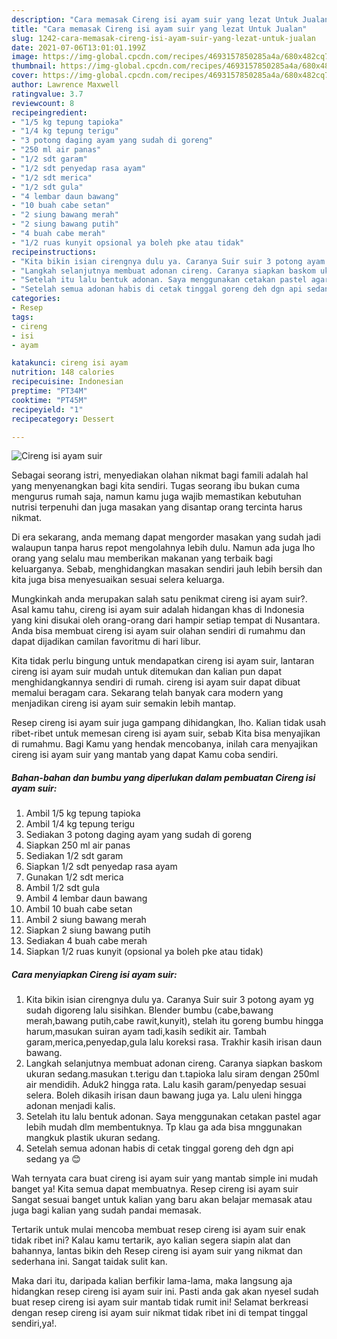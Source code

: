 ```yaml
---
description: "Cara memasak Cireng isi ayam suir yang lezat Untuk Jualan"
title: "Cara memasak Cireng isi ayam suir yang lezat Untuk Jualan"
slug: 1242-cara-memasak-cireng-isi-ayam-suir-yang-lezat-untuk-jualan
date: 2021-07-06T13:01:01.199Z
image: https://img-global.cpcdn.com/recipes/4693157850285a4a/680x482cq70/cireng-isi-ayam-suir-foto-resep-utama.jpg
thumbnail: https://img-global.cpcdn.com/recipes/4693157850285a4a/680x482cq70/cireng-isi-ayam-suir-foto-resep-utama.jpg
cover: https://img-global.cpcdn.com/recipes/4693157850285a4a/680x482cq70/cireng-isi-ayam-suir-foto-resep-utama.jpg
author: Lawrence Maxwell
ratingvalue: 3.7
reviewcount: 8
recipeingredient:
- "1/5 kg tepung tapioka"
- "1/4 kg tepung terigu"
- "3 potong daging ayam yang sudah di goreng"
- "250 ml air panas"
- "1/2 sdt garam"
- "1/2 sdt penyedap rasa ayam"
- "1/2 sdt merica"
- "1/2 sdt gula"
- "4 lembar daun bawang"
- "10 buah cabe setan"
- "2 siung bawang merah"
- "2 siung bawang putih"
- "4 buah cabe merah"
- "1/2 ruas kunyit opsional ya boleh pke atau tidak"
recipeinstructions:
- "Kita bikin isian cirengnya dulu ya. Caranya Suir suir 3 potong ayam yg sudah digoreng lalu sisihkan. Blender bumbu (cabe,bawang merah,bawang putih,cabe rawit,kunyit), stelah itu goreng bumbu hingga harum,masukan suiran ayam tadi,kasih sedikit air. Tambah garam,merica,penyedap,gula lalu koreksi rasa. Trakhir kasih irisan daun bawang."
- "Langkah selanjutnya membuat adonan cireng. Caranya siapkan baskom ukuran sedang.masukan t.terigu dan t.tapioka lalu siram dengan 250ml air mendidih. Aduk2 hingga rata. Lalu kasih garam/penyedap sesuai selera. Boleh dikasih irisan daun bawang juga ya. Lalu uleni hingga adonan menjadi kalis."
- "Setelah itu lalu bentuk adonan. Saya menggunakan cetakan pastel agar lebih mudah dlm membentuknya. Tp klau ga ada bisa mnggunakan mangkuk plastik ukuran sedang."
- "Setelah semua adonan habis di cetak tinggal goreng deh dgn api sedang ya 😊"
categories:
- Resep
tags:
- cireng
- isi
- ayam

katakunci: cireng isi ayam 
nutrition: 148 calories
recipecuisine: Indonesian
preptime: "PT34M"
cooktime: "PT45M"
recipeyield: "1"
recipecategory: Dessert

---
```



![Cireng isi ayam suir](https://img-global.cpcdn.com/recipes/4693157850285a4a/680x482cq70/cireng-isi-ayam-suir-foto-resep-utama.jpg)

Sebagai seorang istri, menyediakan olahan nikmat bagi famili adalah hal yang menyenangkan bagi kita sendiri. Tugas seorang ibu bukan cuma mengurus rumah saja, namun kamu juga wajib memastikan kebutuhan nutrisi terpenuhi dan juga masakan yang disantap orang tercinta harus nikmat.

Di era  sekarang, anda memang dapat mengorder masakan yang sudah jadi walaupun tanpa harus repot mengolahnya lebih dulu. Namun ada juga lho orang yang selalu mau memberikan makanan yang terbaik bagi keluarganya. Sebab, menghidangkan masakan sendiri jauh lebih bersih dan kita juga bisa menyesuaikan sesuai selera keluarga. 



Mungkinkah anda merupakan salah satu penikmat cireng isi ayam suir?. Asal kamu tahu, cireng isi ayam suir adalah hidangan khas di Indonesia yang kini disukai oleh orang-orang dari hampir setiap tempat di Nusantara. Anda bisa membuat cireng isi ayam suir olahan sendiri di rumahmu dan dapat dijadikan camilan favoritmu di hari libur.

Kita tidak perlu bingung untuk mendapatkan cireng isi ayam suir, lantaran cireng isi ayam suir mudah untuk ditemukan dan kalian pun dapat menghidangkannya sendiri di rumah. cireng isi ayam suir dapat dibuat memalui beragam cara. Sekarang telah banyak cara modern yang menjadikan cireng isi ayam suir semakin lebih mantap.

Resep cireng isi ayam suir juga gampang dihidangkan, lho. Kalian tidak usah ribet-ribet untuk memesan cireng isi ayam suir, sebab Kita bisa menyajikan di rumahmu. Bagi Kamu yang hendak mencobanya, inilah cara menyajikan cireng isi ayam suir yang mantab yang dapat Kamu coba sendiri.

<!--inarticleads1-->

##### Bahan-bahan dan bumbu yang diperlukan dalam pembuatan Cireng isi ayam suir:

1. Ambil 1/5 kg tepung tapioka
1. Ambil 1/4 kg tepung terigu
1. Sediakan 3 potong daging ayam yang sudah di goreng
1. Siapkan 250 ml air panas
1. Sediakan 1/2 sdt garam
1. Siapkan 1/2 sdt penyedap rasa ayam
1. Gunakan 1/2 sdt merica
1. Ambil 1/2 sdt gula
1. Ambil 4 lembar daun bawang
1. Ambil 10 buah cabe setan
1. Ambil 2 siung bawang merah
1. Siapkan 2 siung bawang putih
1. Sediakan 4 buah cabe merah
1. Siapkan 1/2 ruas kunyit (opsional ya boleh pke atau tidak)




<!--inarticleads2-->

##### Cara menyiapkan Cireng isi ayam suir:

1. Kita bikin isian cirengnya dulu ya. Caranya Suir suir 3 potong ayam yg sudah digoreng lalu sisihkan. Blender bumbu (cabe,bawang merah,bawang putih,cabe rawit,kunyit), stelah itu goreng bumbu hingga harum,masukan suiran ayam tadi,kasih sedikit air. Tambah garam,merica,penyedap,gula lalu koreksi rasa. Trakhir kasih irisan daun bawang.
1. Langkah selanjutnya membuat adonan cireng. Caranya siapkan baskom ukuran sedang.masukan t.terigu dan t.tapioka lalu siram dengan 250ml air mendidih. Aduk2 hingga rata. Lalu kasih garam/penyedap sesuai selera. Boleh dikasih irisan daun bawang juga ya. Lalu uleni hingga adonan menjadi kalis.
1. Setelah itu lalu bentuk adonan. Saya menggunakan cetakan pastel agar lebih mudah dlm membentuknya. Tp klau ga ada bisa mnggunakan mangkuk plastik ukuran sedang.
1. Setelah semua adonan habis di cetak tinggal goreng deh dgn api sedang ya 😊




Wah ternyata cara buat cireng isi ayam suir yang mantab simple ini mudah banget ya! Kita semua dapat membuatnya. Resep cireng isi ayam suir Sangat sesuai banget untuk kalian yang baru akan belajar memasak atau juga bagi kalian yang sudah pandai memasak.

Tertarik untuk mulai mencoba membuat resep cireng isi ayam suir enak tidak ribet ini? Kalau kamu tertarik, ayo kalian segera siapin alat dan bahannya, lantas bikin deh Resep cireng isi ayam suir yang nikmat dan sederhana ini. Sangat taidak sulit kan. 

Maka dari itu, daripada kalian berfikir lama-lama, maka langsung aja hidangkan resep cireng isi ayam suir ini. Pasti anda gak akan nyesel sudah buat resep cireng isi ayam suir mantab tidak rumit ini! Selamat berkreasi dengan resep cireng isi ayam suir nikmat tidak ribet ini di tempat tinggal sendiri,ya!.

